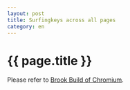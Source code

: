```yaml
---
layout: post
title: Surfingkeys across all pages
category: en
---
```


{{ page.title }}
================

Please refer to [Brook Build of Chromium](/2021/04/18/brook-build-of-chromium.html).
